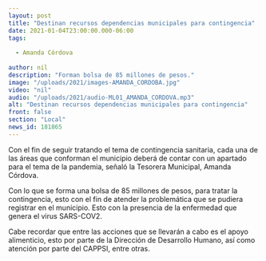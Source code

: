 ```yaml
---
layout: post
title: "Destinan recursos dependencias municipales para contingencia"
date: 2021-01-04T23:00:00.000-06:00
tags:
  
  - Amanda Córdova
  
author: nil
description: "Forman bolsa de 85 millones de pesos."
image: "/uploads/2021/images-AMANDA_CORDOBA.jpg"
video: "nil"
audio: "/uploads/2021/audio-ML01_AMANDA_CORDOVA.mp3"
alt: "Destinan recursos dependencias municipales para contingencia"
front: false
section: "Local"
news_id: 181865
---
```


Con el fin de seguir tratando el tema de contingencia sanitaria, cada una de las áreas que conforman el municipio deberá de contar con un apartado para el tema de la pandemia, señaló la Tesorera Municipal, Amanda Córdova.

Con lo que se forma una bolsa de 85 millones de pesos, para tratar la contingencia, esto con el fin de atender la problemática que se pudiera registrar en el municipio. Esto con la presencia de la enfermedad que genera el virus SARS-COV2.

Cabe recordar que entre las acciones que se llevarán a cabo es el apoyo alimenticio, esto por parte de la Dirección de Desarrollo Humano, así como atención por parte del CAPPSI, entre otras.
